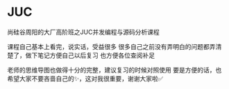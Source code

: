 # JUC
尚硅谷周阳的大厂高阶班之JUC并发编程与源码分析课程

课程自己基本上看完，说实话，受益很多
很多自己之前没有弄明白的问题都弄清楚了，做下笔记方便自己以后复习
也方便各位查阅补足


老师的思维导图也做得十分的完整，建议复习的时候对照使用
要是方便的话，也希望大家不要吝啬自己的✨，这对我很重要，谢谢大家啦✅
